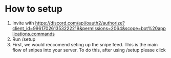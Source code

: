 # How to setup

1. Invite with https://discord.com/api/oauth2/authorize?client_id=996170261353222219&permissions=2064&scope=bot%20applications.commands
2. Run /setup
3. First, we would reccomend seting up the snipe feed. This is the main flow of snipes into your server. To do this, after using /setup please click 
